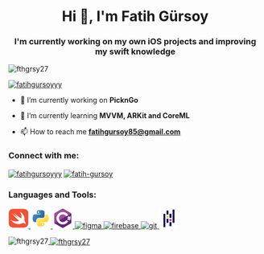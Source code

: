 <h1 align="center">Hi 👋, I'm Fatih Gürsoy</h1>
<h3 align="center">I'm currently working on my own iOS projects and improving my swift knowledge</h3>

<p align="left"> <img src="https://komarev.com/ghpvc/?username=fthgrsy27&label=Profile%20views&color=blueviolet&style=flat" alt="fthgrsy27" /> </p>

<p align="left"> <a href="https://twitter.com/fatihgursoyyy" target="blank"><img src="https://img.shields.io/twitter/follow/fatihgursoyyy?logo=twitter&style=for-the-badge" alt="fatihgursoyyy" /></a> </p>

- 🔭 I’m currently working on **PicknGo**

- 🌱 I’m currently learning **MVVM, ARKit and CoreML**

- 📫 How to reach me **fatihgursoy85@gmail.com**

<h3 align="left">Connect with me:</h3>
<p align="left">
<a href="https://twitter.com/fatihgursoyyy" target="blank"><img align="center" src="https://raw.githubusercontent.com/rahuldkjain/github-profile-readme-generator/master/src/images/icons/Social/twitter.svg" alt="fatihgursoyyy" height="30" width="40" /></a>
<a href="https://linkedin.com/in/fatih-gursoy" target="blank"><img align="center" src="https://raw.githubusercontent.com/rahuldkjain/github-profile-readme-generator/master/src/images/icons/Social/linked-in-alt.svg" alt="fatih-gursoy" height="30" width="40" /></a>
</p>

<h3 align="left">Languages and Tools:</h3>
<p align="left"> </a> <a href="https://developer.apple.com/swift/" target="_blank" rel="noreferrer"> <img src="https://raw.githubusercontent.com/devicons/devicon/master/icons/swift/swift-original.svg" alt="swift" width="40" height="40"/> </a> </a> <a href="https://www.python.org" target="_blank" rel="noreferrer"> <img src="https://raw.githubusercontent.com/devicons/devicon/master/icons/python/python-original.svg" alt="python" width="40" height="40"/> <a href="https://www.w3schools.com/cs/" target="_blank" rel="noreferrer"> <img src="https://raw.githubusercontent.com/devicons/devicon/master/icons/csharp/csharp-original.svg" alt="csharp" width="40" height="40"/> </a> <a href="https://www.figma.com/" target="_blank" rel="noreferrer"> <img src="https://www.vectorlogo.zone/logos/figma/figma-icon.svg" alt="figma" width="40" height="40"/> </a> <a href="https://firebase.google.com/" target="_blank" rel="noreferrer"> <img src="https://www.vectorlogo.zone/logos/firebase/firebase-icon.svg" alt="firebase" width="40" height="40"/> </a> <a href="https://git-scm.com/" target="_blank" rel="noreferrer"> <img src="https://www.vectorlogo.zone/logos/git-scm/git-scm-icon.svg" alt="git" width="40" height="40"/> </a> <a href="https://pandas.pydata.org/" target="_blank" rel="noreferrer"> <img src="https://raw.githubusercontent.com/devicons/devicon/2ae2a900d2f041da66e950e4d48052658d850630/icons/pandas/pandas-original.svg" alt="pandas" width="40" height="40"/> </p>

<p><img align="left" src="https://github-readme-stats.vercel.app/api/top-langs?username=fthgrsy27&show_icons=true&locale=en&layout=compact" alt="fthgrsy27" /></p>

  
 
<p>&nbsp;<img align="center" src="https://github-readme-stats.vercel.app/api?username=fthgrsy27&show_icons=true&theme=tokyonight" alt="fthgrsy27" /></p>

